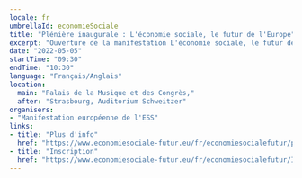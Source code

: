 ```yaml
---
locale: fr
umbrellaId: economieSociale
title: "Plénière inaugurale : L'économie sociale, le futur de l'Europe"
excerpt: "Ouverture de la manifestation L'économie sociale, le futur de l'Europe."
date: "2022-05-05"
startTime: "09:30"
endTime: "10:30"
language: "Français/Anglais"
location:
  main: "Palais de la Musique et des Congrès,"
  after: "Strasbourg, Auditorium Schweitzer"
organisers:
- "Manifestation européenne de l'ESS"
links:
- title: "Plus d'info"
  href: "https://www.economiesociale-futur.eu/fr/economiesocialefutur/plen1"
- title: "Inscription"
  href: "https://www.economiesociale-futur.eu/fr/economiesocialefutur/Inscription/"
---
```

